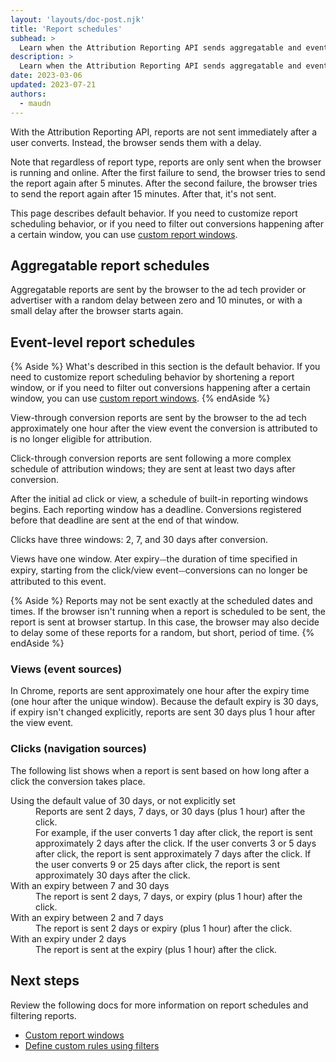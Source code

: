 ```yaml
---
layout: 'layouts/doc-post.njk'
title: 'Report schedules'
subhead: >
  Learn when the Attribution Reporting API sends aggregatable and event-level reports.
description: >
  Learn when the Attribution Reporting API sends aggregatable and event-level reports.
date: 2023-03-06
updated: 2023-07-21
authors:
  - maudn
---
```


With the Attribution Reporting API, reports are not sent immediately after a user converts. Instead, the browser sends them with a delay.

Note that regardless of report type, reports are only sent when the browser is running and online. After the first failure to send, the browser tries to send the report again after 5 minutes. After the second failure, the browser tries to send the report again after 15 minutes. After that, it's not sent.

This page describes default behavior. If you need to customize report scheduling behavior, or if you need to filter out conversions happening after a certain window, you can use [custom report windows](/docs/privacy-sandbox/attribution-reporting/custom-report-windows/).


## Aggregatable report schedules

Aggregatable reports are sent by the browser to the ad tech provider or advertiser with a random delay between zero and 10 minutes, or with a small delay after the browser starts again. 

## Event-level report schedules

{% Aside %}
What's described in this section is the default behavior. If you need to customize report scheduling behavior by shortening a report window, or if you need to filter out conversions happening after a certain window, you can use [custom report windows](/docs/privacy-sandbox/attribution-reporting/custom-report-windows/).
{% endAside %}

View-through conversion reports are sent by the browser to the ad tech approximately one hour after the view event the conversion is attributed to is no longer eligible for attribution.

Click-through conversion reports are sent following a more complex schedule of attribution windows; they are sent at least two days after conversion.

After the initial ad click or view, a schedule of built-in reporting windows begins. Each reporting window has a deadline. Conversions registered before that deadline are sent at the end of that window. 

Clicks have three windows: 2, 7, and 30 days after conversion.

Views have one window. Ater expiry⏤the duration of time specified in expiry, starting from the click/view event⏤conversions can no longer be attributed to this event.

{% Aside %}
Reports may not be sent exactly at the scheduled dates and times. If the browser isn't running when a report is scheduled to be sent, the report is sent at browser startup. In this case, the browser may also decide to delay some of these reports for a random, but short, period of time.
{% endAside %}

### Views (event sources)

In Chrome, reports are sent approximately one hour after the expiry time (one hour after the unique window).
Because the default expiry is 30 days, if expiry isn't changed explicitly, reports are sent 30 days plus 1 hour after the view event.

### Clicks (navigation sources)

The following list shows when a report is sent based on how long after a click the conversion takes place.

<dl>
  <dt>Using the default value of 30 days, or not explicitly set</dt>
    <dd>Reports are sent 2 days, 7 days, or 30 days (plus 1 hour) after the click.<br>
  For example, if the user converts 1 day after click, the report is sent approximately 2 days after the click. If the user converts 3 or 5 days after click, the report is sent approximately 7 days after the click. If the user converts 9 or 25 days after click, the report is sent approximately 30 days after the click.</dd>
  <dt>With an expiry between 7 and 30 days</dt>
    <dd>The report is sent 2 days, 7 days, or expiry (plus 1 hour) after the click.</dd>

  <dt>With an expiry between 2 and 7 days</dt>
    <dd>The report is sent 2 days or expiry (plus 1 hour) after the click.</dd>
  <dt>With an expiry under 2 days</dt>
    <dd>The report is sent at the expiry (plus 1 hour) after the click.</dd>
</dl>

## Next steps

Review the following docs for more information on report schedules and filtering reports.

- [Custom report windows](/docs/privacy-sandbox/attribution-reporting/custom-report-windows/)
- [Define custom rules using filters](/docs/privacy-sandbox/attribution-reporting/define-filters/)